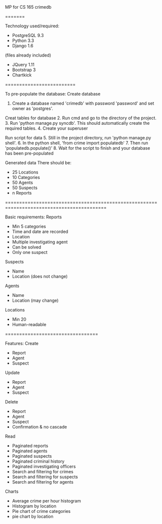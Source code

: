 MP for CS 165
crimedb

=======

Technology used/required:
   - PostgreSQL 9.3
   - Python 3.3
   - Django 1.6

   (files already included)
   - JQuery 1.11
   - Bootstrap 3
   - Chartkick

=========================

To pre-populate the database:
   Create database
   1. Create a database named 'crimedb' with password 'password' and set owner as 'postgres'.

   Creat tables for database
   2. Run cmd and go to the directory of the project.
   3. Run 'python manage.py syncdb'. This should automatically create the required tables.
   4. Create your superuser

   Run script for data
   5. Still in the project directory, run 'python manage.py shell'.
   6. In the python shell, 'from crime import populatedb'
   7. Then run 'populatedb.populate()'
   8. Wait for the script to finish and your database has been pre-populated

   Generated data
There should be:
   - 25 Locations
   - 10 Categories
   - 50 Agents
   - 50 Suspects
   - n Reports

==========================================================================================

Basic requirements:
   Reports
   - Min 5 categories
   - Time and date are recorded
   - Location
   - Multiple investigating agent
   - Can be solved
   - Only one suspect

   Suspects
   - Name
   - Location (does not change)

   Agents
   - Name
   - Location (may change)

   Locations
   - Min 20
   - Human-readable

=================================

Features:
   Create
   - Report
   - Agent
   - Suspect
   
   Update
   - Report
   - Agent
   - Suspect

   Delete
   - Report
   - Agent
   - Suspect
   - Confirmation & no cascade

   Read
   - Paginated reports
   - Paginated agents
   - Paginated suspects
   - Paginated criminal history
   - Paginated investigating officers
   - Search and filtering for crimes
   - Search and filtering for suspects
   - Search and filtering for agents

   Charts
   - Average crime per hour histogram
   - Histogram by location
   - Pie chart of crime categories
   - pie chart by location

